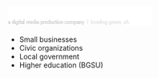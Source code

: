### ![Sea Lion Studio](assets/sea-lion-studio.png)

* Small businesses <!-- .element: class="fragment" -->
* Civic organizations <!-- .element: class="fragment" -->
* Local government <!-- .element: class="fragment" -->
* Higher education (BGSU) <!-- .element: class="fragment" -->
